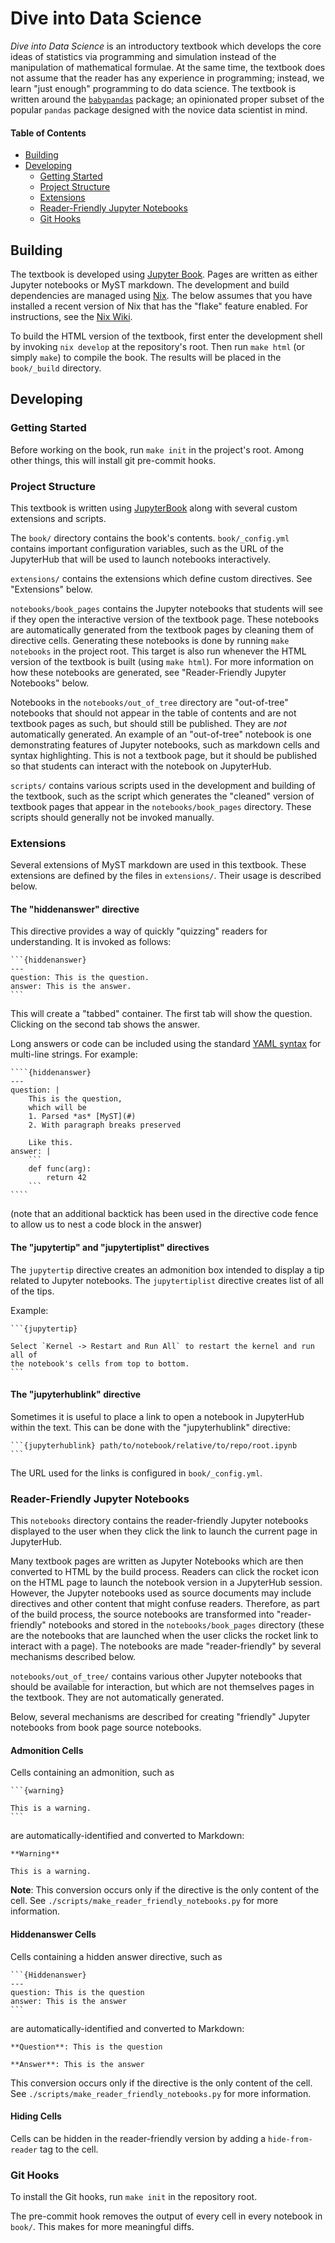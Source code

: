 Dive into Data Science
======================

*Dive into Data Science* is an introductory textbook which develops the core
ideas of statistics via programming and simulation instead of the manipulation
of mathematical formulae. At the same time, the textbook does not assume that the
reader has any experience in programming; instead, we learn "just enough"
programming to do data science. The textbook is written around the
[`babypandas`](https://github.com/babypandas-dev/babypandas) package; an
opinionated proper subset of the popular `pandas` package designed with the
novice data scientist in mind.


#### Table of Contents

- [Building](#building)
- [Developing](#developing)
    - [Getting Started](#getting-started)
    - [Project Structure](#project-structure)
    - [Extensions](#extensions)
    - [Reader-Friendly Jupyter Notebooks](#reader-friendly-jupyter-notebooks)
    - [Git Hooks](git-hooks)


Building
--------

The textbook is developed using [Jupyter Book](https://jupyterbook.org/intro.html).
Pages are written as either Jupyter notebooks or MyST markdown. The development
and build dependencies are managed using [Nix](https://nixos.org/). The below
assumes that you have installed a recent version of Nix that has the "flake"
feature enabled. For instructions, see the [Nix
Wiki](https://nixos.wiki/wiki/Flakes).

To build the HTML version of the textbook, first enter the development shell by
invoking `nix develop` at the repository's root. Then run `make html` (or
simply `make`) to compile the book. The results will be placed in the
`book/_build` directory.

Developing
----------

### Getting Started

Before working on the book, run `make init` in the project's root. Among other
things, this will install git pre-commit hooks.

### Project Structure

This textbook is written using [JupyterBook](jupyterbook.org) along with
several custom extensions and scripts.

The `book/` directory contains the book's contents. `book/_config.yml` contains
important configuration variables, such as the URL of the JupyterHub that will
be used to launch notebooks interactively.

`extensions/` contains the extensions which define custom directives. See
"Extensions" below.

`notebooks/book_pages` contains the Jupyter notebooks that students will see if
they open the interactive version of the textbook page. These notebooks are
automatically generated from the textbook pages by cleaning them of directive
cells. Generating these notebooks is done by running `make notebooks` in the
project root. This target is also run whenever the HTML version of the textbook
is built (using `make html`). For more information on how these notebooks are
generated, see "Reader-Friendly Jupyter Notebooks" below.

Notebooks in the `notebooks/out_of_tree` directory are "out-of-tree" notebooks
that should not appear in the table of contents and are not textbook pages as
such, but should still be published. They are *not* automatically generated. An
example of an "out-of-tree" notebook is one demonstrating features of Jupyter
notebooks, such as markdown cells and syntax highlighting. This is not a
textbook page, but it should be published so that students can interact with the
notebook on JupyterHub.

`scripts/` contains various scripts used in the development and building of the
textbook, such as the script which generates the "cleaned" version of textbook
pages that appear in the `notebooks/book_pages` directory. These scripts should
generally not be invoked manually.

### Extensions

Several extensions of MyST markdown are used in this textbook. These extensions
are defined by the files in `extensions/`. Their usage is described below.

#### The "hiddenanswer" directive

This directive provides a way of quickly "quizzing" readers for understanding.
It is invoked as follows:

    ```{hiddenanswer}
    ---
    question: This is the question.
    answer: This is the answer.
    ```

This will create a "tabbed" container. The first tab will show the question.
Clicking on the second tab shows the answer.

Long answers or code can be included using the standard 
[YAML syntax](https://yaml-multiline.info/) for multi-line strings. For example:

    ````{hiddenanswer}
    ---
    question: |
        This is the question,
        which will be
        1. Parsed *as* [MyST](#)
        2. With paragraph breaks preserved

        Like this.
    answer: |
        ```
        def func(arg):
            return 42
        ```
    ````
(note that an additional backtick has been used in the directive code fence to
allow us to nest a code block in the answer)

#### The "jupytertip" and "jupytertiplist" directives

The `jupytertip` directive creates an admonition box intended to display a tip
related to Jupyter notebooks. The `jupytertiplist` directive creates list of
all of the tips.

Example:

    ```{jupytertip}

    Select `Kernel -> Restart and Run All` to restart the kernel and run all of
    the notebook's cells from top to bottom.
    ```

#### The "jupyterhublink" directive

Sometimes it is useful to place a link to open a notebook in JupyterHub within
the text. This can be done with the "jupyterhublink" directive:

    ```{jupyterhublink} path/to/notebook/relative/to/repo/root.ipynb
    ```

The URL used for the links is configured in `book/_config.yml`.

### Reader-Friendly Jupyter Notebooks

This `notebooks` directory contains the reader-friendly Jupyter notebooks
displayed to the user when they click the link to launch the current page in
JupyterHub.

Many textbook pages are written as Jupyter Notebooks which are then converted to
HTML by the build process. Readers can click the rocket icon on the HTML page to
launch the notebook version in a JupyterHub session. However, the Jupyter
notebooks used as source documents may include directives and other content that
might confuse readers. Therefore, as part of the build process, the source
notebooks are transformed into "reader-friendly" notebooks and stored in the
`notebooks/book_pages` directory (these are the notebooks that are launched when
the user clicks the rocket link to interact with a page). The notebooks are made
"reader-friendly" by several mechanisms described below.

`notebooks/out_of_tree/` contains various other Jupyter notebooks that should be
available for interaction, but which are not themselves pages in the textbook.
They are not automatically generated.

Below, several mechanisms are described for creating "friendly" Jupyter
notebooks from book page source notebooks.


#### Admonition Cells

Cells containing an admonition, such as

    ```{warning}

    This is a warning.
    ```

are automatically-identified and converted to Markdown:

    **Warning**

    This is a warning.


**Note**: This conversion occurs only if the directive is the only content of
the cell. See `./scripts/make_reader_friendly_notebooks.py` for more
information.


#### Hiddenanswer Cells

Cells containing a hidden answer directive, such as

    ```{Hiddenanswer}
    ---
    question: This is the question
    answer: This is the answer
    ```

are automatically-identified and converted to Markdown:

    **Question**: This is the question

    **Answer**: This is the answer

This conversion occurs only if the directive is the only content of the cell.
See `./scripts/make_reader_friendly_notebooks.py` for more information.


#### Hiding Cells

Cells can be hidden in the reader-friendly version by adding a
`hide-from-reader` tag to the cell.

### Git Hooks

To install the Git hooks, run `make init` in the repository root.

The pre-commit hook removes the output of every cell in every notebook in
`book/`. This makes for more meaningful diffs.
